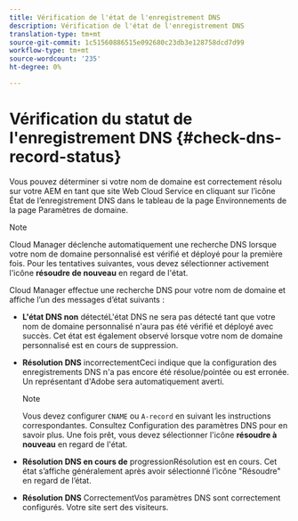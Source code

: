 ```yaml
---
title: Vérification de l'état de l'enregistrement DNS
description: Vérification de l'état de l'enregistrement DNS
translation-type: tm+mt
source-git-commit: 1c51560886515e092680c23db3e128758dcd7d99
workflow-type: tm+mt
source-wordcount: '235'
ht-degree: 0%

---
```



# Vérification du statut de l&#39;enregistrement DNS {#check-dns-record-status}

Vous pouvez déterminer si votre nom de domaine est correctement résolu sur votre AEM en tant que site Web Cloud Service en cliquant sur l’icône État de l’enregistrement DNS dans le tableau de la page Environnements de la page Paramètres de domaine.

>[!NOTE]
>Cloud Manager déclenche automatiquement une recherche DNS lorsque votre nom de domaine personnalisé est vérifié et déployé pour la première fois. Pour les tentatives suivantes, vous devez sélectionner activement l&#39;icône **résoudre de nouveau** en regard de l&#39;état.

Cloud Manager effectue une recherche DNS pour votre nom de domaine et affiche l’un des messages d’état suivants :

* **L&#39;état DNS non**
détectéL&#39;état DNS ne sera pas détecté tant que votre nom de domaine personnalisé n&#39;aura pas été vérifié et déployé avec succès. Cet état est également observé lorsque votre nom de domaine personnalisé est en cours de suppression.

* **Résolution DNS**
incorrectementCeci indique que la configuration des enregistrements DNS n&#39;a pas encore été résolue/pointée ou est erronée. Un représentant d&#39;Adobe sera automatiquement averti.

   >[!NOTE]
   >Vous devez configurer `CNAME` ou `A-record` en suivant les instructions correspondantes. Consultez Configuration des paramètres DNS pour en savoir plus. Une fois prêt, vous devez sélectionner l&#39;icône **résoudre à nouveau** en regard de l&#39;état.

* **Résolution DNS en cours de**
progressionRésolution est en cours. Cet état s’affiche généralement après avoir sélectionné l’icône &quot;Résoudre&quot; en regard de l’état.

* **Résolution DNS**
CorrectementVos paramètres DNS sont correctement configurés. Votre site sert des visiteurs.
